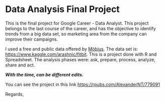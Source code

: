 # Data Analysis Final Project

This is the final project for Google Career - Data Analyst. This project belongs to the last course of the career, and has the objective to identify trends from a big data set, so marketing area from the company can improve their campaigns.

I used a free and public data offered by [Möbius](https://www.kaggle.com/arashnic). The data set is: https://www.kaggle.com/arashnic/fitbit. This is a project done with R and Spreadsheet. The analysis phases were: ask, prepare, process, analyze, share and act. 

***With the time, can be different edits.***

You can see the project in this link https://rpubs.com/AlexanderNT/779091

Regards,




